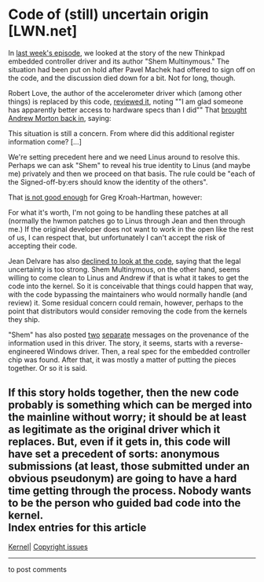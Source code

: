 # Code of (still) uncertain origin [LWN.net]

In [last week's episode](http://lwn.net/Articles/194729/), we looked at the story of the new Thinkpad embedded controller driver and its author "Shem Multinymous." The situation had been put on hold after Pavel Machek had offered to sign off on the code, and the discussion died down for a bit. Not for long, though. 

Robert Love, the author of the accelerometer driver which (among other things) is replaced by this code, [reviewed it](/Articles/195648/), noting ""I am glad someone has apparently better access to hardware specs than I did"" That [brought Andrew Morton back in](/Articles/195649/), saying: 

This situation is still a concern. From where did this additional register information come? [...] 

We're setting precedent here and we need Linus around to resolve this. Perhaps we can ask "Shem" to reveal his true identity to Linus (and maybe me) privately and then we proceed on that basis. The rule could be "each of the Signed-off-by:ers should know the identity of the others". 

That [is not good enough](/Articles/195652/) for Greg Kroah-Hartman, however: 

For what it's worth, I'm not going to be handling these patches at all (normally the hwmon patches go to Linus through Jean and then through me.) If the original developer does not want to work in the open like the rest of us, I can respect that, but unfortunately I can't accept the risk of accepting their code. 

Jean Delvare has also [declined to look at the code](/Articles/195653/), saying that the legal uncertainty is too strong. Shem Multinymous, on the other hand, seems willing to come clean to Linus and Andrew if that is what it takes to get the code into the kernel. So it is conceivable that things could happen that way, with the code bypassing the maintainers who would normally handle (and review) it. Some residual concern could remain, however, perhaps to the point that distributors would consider removing the code from the kernels they ship. 

"Shem" has also posted [two](/Articles/195654/) [separate](/Articles/195655/) messages on the provenance of the information used in this driver. The story, it seems, starts with a reverse-engineered Windows driver. Then, a real spec for the embedded controller chip was found. After that, it was mostly a matter of putting the pieces together. Or so it is said. 

If this story holds together, then the new code probably is something which can be merged into the mainline without worry; it should be at least as legitimate as the original driver which it replaces. But, even if it gets in, this code will have set a precedent of sorts: anonymous submissions (at least, those submitted under an obvious pseudonym) are going to have a hard time getting through the process. Nobody wants to be the person who guided bad code into the kernel.  
Index entries for this article  
---  
[Kernel](/Kernel/Index)| [Copyright issues](/Kernel/Index#Copyright_issues)  
  


* * *

to post comments 
